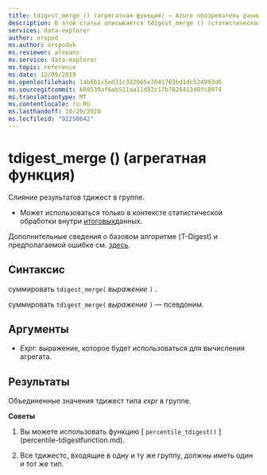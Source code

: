 ```yaml
---
title: tdigest_merge () (агрегатная функция) — Azure обозреватель данных | Документация Майкрософт
description: В этой статье описывается tdigest_merge () (статистическая функция) в обозреватель данных Azure.
services: data-explorer
author: orspod
ms.author: orspodek
ms.reviewer: alexans
ms.service: data-explorer
ms.topic: reference
ms.date: 12/09/2019
ms.openlocfilehash: 14b6b1c5ed31c312065e7641783bd1dc524993d6
ms.sourcegitcommit: 608539af6ab511aa11d82c17b782641340fc8974
ms.translationtype: MT
ms.contentlocale: ru-RU
ms.lasthandoff: 10/20/2020
ms.locfileid: "92250642"
---
```

# <a name="tdigest_merge-aggregation-function"></a>tdigest_merge () (агрегатная функция)

Слияние результатов тдижест в группе. 

* Может использоваться только в контексте статистической обработки внутри [итоговых](summarizeoperator.md)данных.

Дополнительные сведения о базовом алгоритме (T-Digest) и предполагаемой ошибке см. [здесь](percentiles-aggfunction.md#estimation-error-in-percentiles).

## <a name="syntax"></a>Синтаксис

суммировать `tdigest_merge(` *выражение* `)` .

суммировать `tdigest_merge(` *выражение* `)` — псевдоним.

## <a name="arguments"></a>Аргументы

* *Expr*: выражение, которое будет использоваться для вычисления агрегата. 

## <a name="returns"></a>Результаты

Объединенные значения тдижест типа *expr* в группе.
 

**Советы**

1) Вы можете использовать функцию [ `percentile_tdigest()` ] (percentile-tdigestfunction.md).

2) Все тдижестс, входящие в одну и ту же группу, должны иметь один и тот же тип.